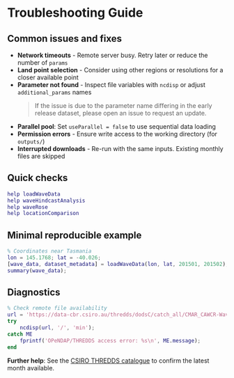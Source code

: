 # Troubleshooting Guide

## Common issues and fixes

- **Network timeouts** - Remote server busy. Retry later or reduce the number of `params`
- **Land point selection** - Consider using other regions or resolutions for a closer available point
- **Parameter not found** - Inspect file variables with `ncdisp` or adjust `additional_params` names
  > If the issue is due to the parameter name differing in the early release dataset, please open an issue to request an update.
- **Parallel pool**: Set `useParallel = false` to use sequential data loading
- **Permission errors** - Ensure write access to the working directory (for `outputs/`)
- **Interrupted downloads** - Re-run with the same inputs. Existing monthly files are skipped

## Quick checks

```matlab
help loadWaveData
help waveHindcastAnalysis
help waveRose
help locationComparison
```

## Minimal reproducible example

```matlab
% Coordinates near Tasmania
lon = 145.1768; lat = -40.026;
[wave_data, dataset_metadata] = loadWaveData(lon, lat, 201501, 201502);
summary(wave_data);
```

## Diagnostics

```matlab
% Check remote file availability
url = 'https://data-cbr.csiro.au/thredds/dodsC/catch_all/CMAR_CAWCR-Wave_archive/CAWCR_Wave_Hindcast_aggregate/gridded/ww3.aus_4m.202508.nc';
try
    ncdisp(url, '/', 'min');
catch ME
    fprintf('OPeNDAP/THREDDS access error: %s\n', ME.message);
end
```

**Further help**: See the [CSIRO THREDDS catalogue](https://data-cbr.csiro.au/thredds/catalog/catch_all/CMAR_CAWCR-Wave_archive/CAWCR_Wave_Hindcast_aggregate/gridded/catalog.html) to confirm the latest month available.
